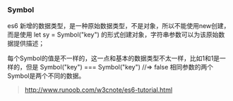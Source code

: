### Symbol
es6 新增的数据类型，是一种原始数据类型，不是对象，所以不能使用new创建，而是使用 
let sy = Symbol("key")
的形式创建对象，字符串参数可以为该原始数据提供描述；

每个Symbol的值是不一样的，这一点和基本的数据类型不太一样，比如1和1是一样的，但是
Symbol("key") === Symbol("key")  //=> false
相同参数的两个Symbol是两个不同的数据。

> http://www.runoob.com/w3cnote/es6-tutorial.html

